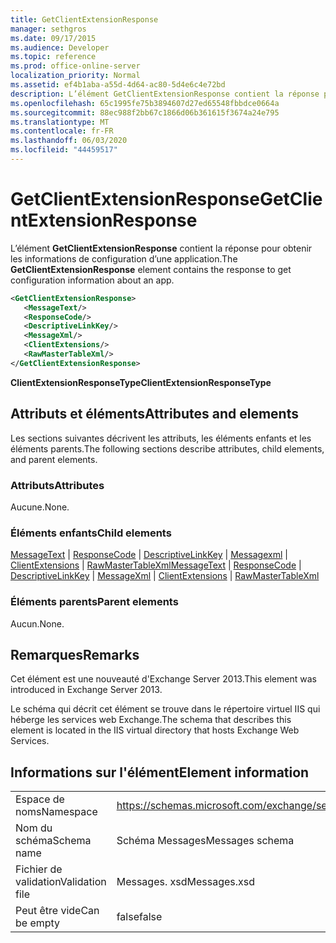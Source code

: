 ```yaml
---
title: GetClientExtensionResponse
manager: sethgros
ms.date: 09/17/2015
ms.audience: Developer
ms.topic: reference
ms.prod: office-online-server
localization_priority: Normal
ms.assetid: ef4b1aba-a55d-4d64-ac80-5d4e6c4e72bd
description: L’élément GetClientExtensionResponse contient la réponse pour obtenir les informations de configuration d’une application.
ms.openlocfilehash: 65c1995fe75b3894607d27ed65548fbbdce0664a
ms.sourcegitcommit: 88ec988f2bb67c1866d06b361615f3674a24e795
ms.translationtype: MT
ms.contentlocale: fr-FR
ms.lasthandoff: 06/03/2020
ms.locfileid: "44459517"
---
```

# <a name="getclientextensionresponse"></a><span data-ttu-id="a5854-103">GetClientExtensionResponse</span><span class="sxs-lookup"><span data-stu-id="a5854-103">GetClientExtensionResponse</span></span>

<span data-ttu-id="a5854-104">L’élément **GetClientExtensionResponse** contient la réponse pour obtenir les informations de configuration d’une application.</span><span class="sxs-lookup"><span data-stu-id="a5854-104">The **GetClientExtensionResponse** element contains the response to get configuration information about an app.</span></span> 
  
```XML
<GetClientExtensionResponse>
   <MessageText/>
   <ResponseCode/>
   <DescriptiveLinkKey/>
   <MessageXml/>
   <ClientExtensions/>
   <RawMasterTableXml/>
</GetClientExtensionResponse>
```

 <span data-ttu-id="a5854-105">**ClientExtensionResponseType**</span><span class="sxs-lookup"><span data-stu-id="a5854-105">**ClientExtensionResponseType**</span></span>
## <a name="attributes-and-elements"></a><span data-ttu-id="a5854-106">Attributs et éléments</span><span class="sxs-lookup"><span data-stu-id="a5854-106">Attributes and elements</span></span>

<span data-ttu-id="a5854-107">Les sections suivantes décrivent les attributs, les éléments enfants et les éléments parents.</span><span class="sxs-lookup"><span data-stu-id="a5854-107">The following sections describe attributes, child elements, and parent elements.</span></span>
  
### <a name="attributes"></a><span data-ttu-id="a5854-108">Attributs</span><span class="sxs-lookup"><span data-stu-id="a5854-108">Attributes</span></span>

<span data-ttu-id="a5854-109">Aucune.</span><span class="sxs-lookup"><span data-stu-id="a5854-109">None.</span></span>
  
### <a name="child-elements"></a><span data-ttu-id="a5854-110">Éléments enfants</span><span class="sxs-lookup"><span data-stu-id="a5854-110">Child elements</span></span>

<span data-ttu-id="a5854-111">[MessageText](messagetext.md)  |  [ResponseCode](responsecode.md)  |  [DescriptiveLinkKey](descriptivelinkkey.md)  |  [Messagexml](messagexml.md)  |  [ClientExtensions](clientextensions.md)  |  [RawMasterTableXml](rawmastertablexml.md)</span><span class="sxs-lookup"><span data-stu-id="a5854-111">[MessageText](messagetext.md) | [ResponseCode](responsecode.md) | [DescriptiveLinkKey](descriptivelinkkey.md) | [MessageXml](messagexml.md) | [ClientExtensions](clientextensions.md) | [RawMasterTableXml](rawmastertablexml.md)</span></span>
  
### <a name="parent-elements"></a><span data-ttu-id="a5854-112">Éléments parents</span><span class="sxs-lookup"><span data-stu-id="a5854-112">Parent elements</span></span>

<span data-ttu-id="a5854-113">Aucun.</span><span class="sxs-lookup"><span data-stu-id="a5854-113">None.</span></span>
  
## <a name="remarks"></a><span data-ttu-id="a5854-114">Remarques</span><span class="sxs-lookup"><span data-stu-id="a5854-114">Remarks</span></span>

<span data-ttu-id="a5854-115">Cet élément est une nouveauté d'Exchange Server 2013.</span><span class="sxs-lookup"><span data-stu-id="a5854-115">This element was introduced in Exchange Server 2013.</span></span>
  
<span data-ttu-id="a5854-116">Le schéma qui décrit cet élément se trouve dans le répertoire virtuel IIS qui héberge les services web Exchange.</span><span class="sxs-lookup"><span data-stu-id="a5854-116">The schema that describes this element is located in the IIS virtual directory that hosts Exchange Web Services.</span></span>
  
## <a name="element-information"></a><span data-ttu-id="a5854-117">Informations sur l'élément</span><span class="sxs-lookup"><span data-stu-id="a5854-117">Element information</span></span>

|||
|:-----|:-----|
|<span data-ttu-id="a5854-118">Espace de noms</span><span class="sxs-lookup"><span data-stu-id="a5854-118">Namespace</span></span>  <br/> |https://schemas.microsoft.com/exchange/services/2006/messages  <br/> |
|<span data-ttu-id="a5854-119">Nom du schéma</span><span class="sxs-lookup"><span data-stu-id="a5854-119">Schema name</span></span>  <br/> |<span data-ttu-id="a5854-120">Schéma Messages</span><span class="sxs-lookup"><span data-stu-id="a5854-120">Messages schema</span></span>  <br/> |
|<span data-ttu-id="a5854-121">Fichier de validation</span><span class="sxs-lookup"><span data-stu-id="a5854-121">Validation file</span></span>  <br/> |<span data-ttu-id="a5854-122">Messages. xsd</span><span class="sxs-lookup"><span data-stu-id="a5854-122">Messages.xsd</span></span>  <br/> |
|<span data-ttu-id="a5854-123">Peut être vide</span><span class="sxs-lookup"><span data-stu-id="a5854-123">Can be empty</span></span>  <br/> |<span data-ttu-id="a5854-124">false</span><span class="sxs-lookup"><span data-stu-id="a5854-124">false</span></span>  <br/> |
   

